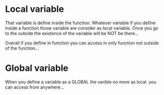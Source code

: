 <h1>Local variable</h1>
<p>That variable is define inside the function. Whatever variable if you define inside a function those variable are consider as local variable. Once you go to the outside the existence of the variable will be NOT be there...
</P>
<p>Overall if you define in function you can access in only function not outside of the function...</p>

<h1>Global variable</h1>
<p>When you define a variable as a GLOBAL the varible no more as local. you can access from anywhere...</p>
